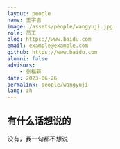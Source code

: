 ```yaml
---
layout: people
name: 王宇吉
image: /assets/people/wangyuji.jpg
role: 员工
blog: https://www.baidu.com
email: example@example.com
github: https://www.baidu.com
alumni: false
advisors:
    - 张福新
date: 2023-06-26
permalink: people/wangyuji
lang: zh
---
```


## 有什么话想说的

没有，我一句都不想说
